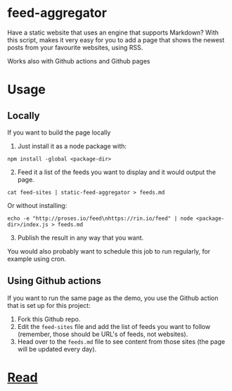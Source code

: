 # feed-aggregator

Have a static website that uses an engine that supports Markdown? With this script, makes it very easy for you to add a page that shows the newest posts from your favourite websites, using RSS.

Works also with  Github actions and Github pages

# Usage


## Locally

If you want to build the page locally 

1. Just install it as a node package with:

```
npm install -global <package-dir>
```

2. Feed it a list of the feeds you want to display and it would output the page.

```
cat feed-sites | static-feed-aggregator > feeds.md
```
Or without installing:
```
echo -e "http://proses.io/feed\nhttps://rin.io/feed" | node <package-dir>/index.js > feeds.md
```
3. Publish the result in any way that you want.

You would also probably want to schedule this job to run regularly, for example using cron. 

## Using Github actions

If you want to run the same page as the demo, you use the Github action that is set up for this project:
1. Fork this Github repo.
2. Edit the `feed-sites` file and add the list of feeds you want to follow (remember, those should be URL's of feeds, not websites).
3. Head over to the `feeds.md` file to see content from those sites (the page will be updated every day).

# [Read](/feeds.md)
